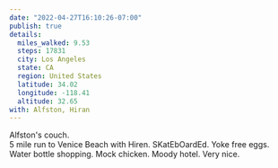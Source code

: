 ```yaml
---
date: "2022-04-27T16:10:26-07:00"
publish: true
details:
  miles_walked: 9.53
  steps: 17831
  city: Los Angeles
  state: CA
  region: United States
  latitude: 34.02
  longitude: -118.41
  altitude: 32.65
with: Alfston, Hiran
---
```


Alfston's couch.  
5 mile run to Venice Beach with Hiren.
SKatEbOardEd.
Yoke free eggs.
Water bottle shopping.
Mock chicken.
Moody hotel.
Very nice.
